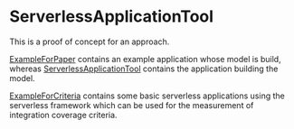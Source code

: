 # ServerlessApplicationTool

This is a proof of concept for an approach.

[ExampleForPaper](ExampleForPaper) contains an example application whose model is build, whereas
[ServerlessApplicationTool](ServerlessApplicationTool) contains the application building the model.

[ExampleForCriteria](ExampleForCriteria) contains some basic serverless applications using the serverless framework which can be used for the measurement of integration coverage criteria.
